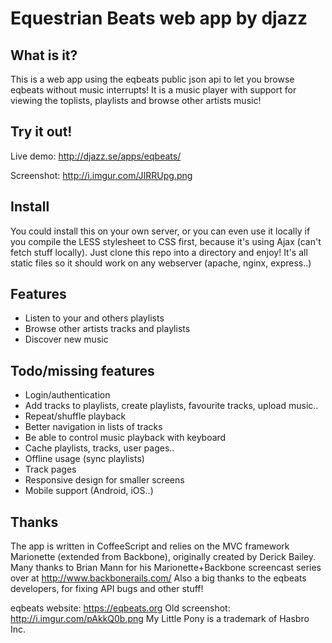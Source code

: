 Equestrian Beats web app by djazz
===

What is it?
---
This is a web app using the eqbeats public json api to let you browse eqbeats without music interrupts! It is a music player with support for viewing the toplists, playlists and browse other artists music!

Try it out!
---
Live demo: http://djazz.se/apps/eqbeats/

Screenshot: http://i.imgur.com/JIRRUpg.png

Install
---
You could install this on your own server, or you can even use it locally if you compile the LESS stylesheet to CSS first, because it's using Ajax (can't fetch stuff locally).
Just clone this repo into a directory and enjoy! It's all static files so it should work on any webserver (apache, nginx, express..)

Features
---
 * Listen to your and others playlists
 * Browse other artists tracks and playlists
 * Discover new music

Todo/missing features
---
 * Login/authentication
 * Add tracks to playlists, create playlists, favourite tracks, upload music..
 * Repeat/shuffle playback
 * Better navigation in lists of tracks
 * Be able to control music playback with keyboard
 * Cache playlists, tracks, user pages..
 * Offline usage (sync playlists)
 * Track pages
 * Responsive design for smaller screens
 * Mobile support (Android, iOS..)

Thanks
---
The app is written in CoffeeScript and relies on the MVC framework Marionette (extended from Backbone), originally created by Derick Bailey.
Many thanks to Brian Mann for his Marionette+Backbone screencast series over at http://www.backbonerails.com/
Also a big thanks to the eqbeats developers, for fixing API bugs and other stuff!

eqbeats website: https://eqbeats.org
Old screenshot: http://i.imgur.com/pAkkQ0b.png
My Little Pony is a trademark of Hasbro Inc.